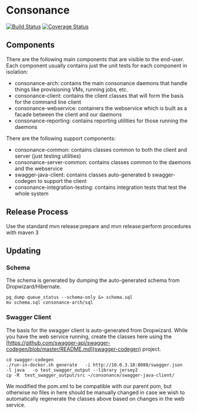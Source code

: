 # Consonance

[![Build Status](https://travis-ci.org/Consonance/consonance.svg?branch=develop)](https://travis-ci.org/Consonance/Consonance)
[![Coverage Status](https://coveralls.io/repos/Consonance/consonance/badge.svg?branch=develop)](https://coveralls.io/r/Consonance/consonance?branch=develop)

## Components

There are the following main components that are visible to the end-user. Each component usually contains just the unit tests for each component in isolation:

* consonance-arch: contains the main consonance daemons that handle things like provisioning VMs, running jobs, etc. 
* consonance-client: contains the client classes that will form the basis for the command line client
* consonance-webservice: containers the webservice which is built as a facade between the client and our daemons
* consonance-reporting: contains reporting utilities for those running the daemons

There are the following support components:

* consonance-common: contains classes common to both the client and server (just testing utilities)
* consonance-server-common: contains classes common to the daemons and the webservice
* swagger-java-client: contains classes auto-generated b swagger-codegen to support the client
* consonance-integration-testing: contains integration tests that test the whole system


## Release Process

Use the standard mvn release:prepare and mvn release:perform procedures with maven 3

## Updating

### Schema

The schema is generated by dumping the auto-generated schema from Dropwizard/Hibernate. 

    pg_dump queue_status --schema-only &> schema.sql
    mv schema.sql consonance-arch/sql

### Swagger Client

The basis for the swagger client is auto-generated from Dropwizard. While you have the web service running, create the classes here using the [https://github.com/swagger-api/swagger-codegen/blob/master/README.md](swagger-codegen) project.                    
                                                                                                                                                      
    cd swagger-codegen
    ./run-in-docker.sh generate   -i http://10.0.3.18:8080/swagger.json   -l java   -o test_swagger_output --library jersey2                                          
    cp -R  test_swagger_output/src ~/consonance/swagger-java-client/
                                                                                                                                                      
We modified the pom.xml to be compatible with our parent pom, but otherwise no files in here should be manually changed in case we wish to automatically regenerate the classes above based on changes in the web service.     
